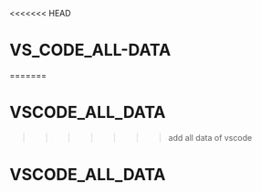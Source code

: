 <<<<<<< HEAD
# VS_CODE_ALL-DATA
=======
# VSCODE_ALL_DATA
>>>>>>> add all data of vscode
# VSCODE_ALL_DATA

